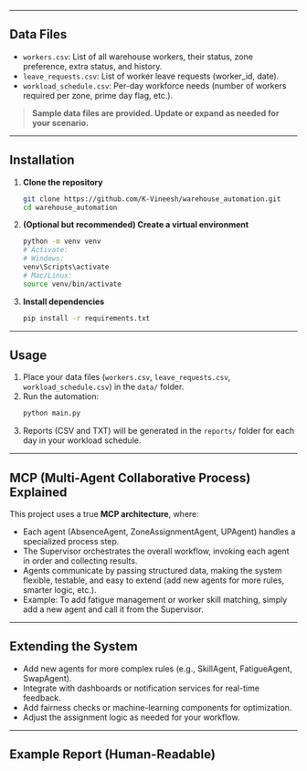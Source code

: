
---

## Data Files

- `workers.csv`: List of all warehouse workers, their status, zone preference, extra status, and history.
- `leave_requests.csv`: List of worker leave requests (worker_id, date).
- `workload_schedule.csv`: Per-day workforce needs (number of workers required per zone, prime day flag, etc.).

> **Sample data files are provided. Update or expand as needed for your scenario.**

---

## Installation

1. **Clone the repository**
    ```bash
    git clone https://github.com/K-Vineesh/warehouse_automation.git
    cd warehouse_automation
    ```

2. **(Optional but recommended) Create a virtual environment**
    ```bash
    python -m venv venv
    # Activate:
    # Windows:
    venv\Scripts\activate
    # Mac/Linux:
    source venv/bin/activate
    ```

3. **Install dependencies**
    ```bash
    pip install -r requirements.txt
    ```

---

## Usage

1. Place your data files (`workers.csv`, `leave_requests.csv`, `workload_schedule.csv`) in the `data/` folder.
2. Run the automation:
    ```bash
    python main.py
    ```
3. Reports (CSV and TXT) will be generated in the `reports/` folder for each day in your workload schedule.

---

## MCP (Multi-Agent Collaborative Process) Explained

This project uses a true **MCP architecture**, where:

- Each agent (AbsenceAgent, ZoneAssignmentAgent, UPAgent) handles a specialized process step.
- The Supervisor orchestrates the overall workflow, invoking each agent in order and collecting results.
- Agents communicate by passing structured data, making the system flexible, testable, and easy to extend (add new agents for more rules, smarter logic, etc.).
- Example: To add fatigue management or worker skill matching, simply add a new agent and call it from the Supervisor.

---

## Extending the System

- Add new agents for more complex rules (e.g., SkillAgent, FatigueAgent, SwapAgent).
- Integrate with dashboards or notification services for real-time feedback.
- Add fairness checks or machine-learning components for optimization.
- Adjust the assignment logic as needed for your workflow.

---

## Example Report (Human-Readable)

